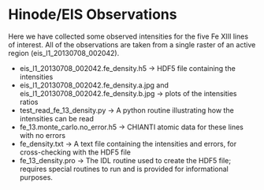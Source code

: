 
# Hinode/EIS Observations

Here we have collected some observed intensities for the five Fe XIII lines of interest. All of
the observations are taken from a single raster of an active region (eis_l1_20130708_002042).

* eis_l1_20130708_002042.fe_density.h5 -> HDF5 file containing the intensities
* eis_l1_20130708_002042.fe_density.a.jpg and eis_l1_20130708_002042.fe_density.b.jpg -> plots of the intensities ratios
* test_read_fe_13_density.py -> A python routine illustrating how the intensities can be read
* fe_13.monte_carlo.no_error.h5 -> CHIANTI atomic data for these lines with no errors
* fe_density.txt -> A text file containing the intensities and errors, for cross-checking with the HDF5 file
* fe_13_density.pro -> The IDL routine used to create the HDF5 file; requires special routines to run and is provided for informational purposes.